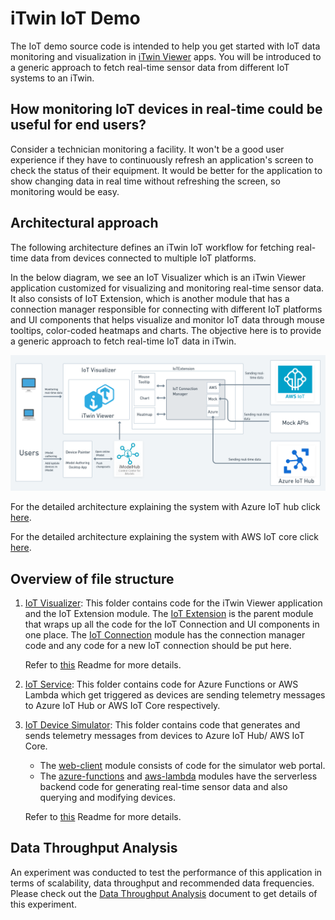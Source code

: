 # iTwin IoT Demo

The IoT demo source code is intended to help you get started with IoT data monitoring and visualization in [iTwin Viewer](https://developer.bentley.com/tutorials/itwin-viewer-hello-world/) apps. You will be introduced to a generic approach to fetch real-time sensor data from different IoT systems to an iTwin.

## How monitoring IoT devices in real-time could be useful for end users?

Consider a technician monitoring a facility. It won't be a good user experience if they have to continuously refresh an application's screen to check the status of their equipment. It would be better for the application to show changing data in real time without refreshing the screen, so monitoring would be easy.

## Architectural approach

The following architecture defines an iTwin IoT workflow for fetching real-time data from devices connected to multiple IoT platforms.

In the below diagram, we see an IoT Visualizer which is an iTwin Viewer application customized for visualizing and monitoring real-time sensor data.
It also consists of IoT Extension, which is another module that has a connection manager responsible for connecting with different IoT platforms and UI components that helps visualize and monitor IoT data through mouse tooltips, color-coded heatmaps and charts. 
The objective here is to provide a generic approach to fetch real-time IoT data in iTwin.

![IoT Workflow](./assets/iot-itwin-demo.png)

For the detailed architecture explaining the system with Azure IoT hub click [here](./AzureConnectionGuidelines.md#architectural-approach).

For the detailed architecture explaining the system with AWS IoT core click [here](./AWSConnectionGuidelines.md#architectural-approach).


## Overview of file structure

1. [IoT Visualizer](./IoTVisualizer/): This folder contains code for the iTwin Viewer application and the IoT Extension module. The [IoT Extension](./IoTVisualizer/src/IoTExtension/) is the parent module that wraps up all the code for the IoT Connection and UI components in one place. The [IoT Connection](./IoTVisualizer/src/IoTExtension/IoTConnection/) module has the connection manager code and any code for a new IoT connection should be put here. 
    
    Refer to [this](./IoTVisualizer/README.md) Readme for more details.

2. [IoT Service](./IoTService/): This folder contains code for Azure Functions or AWS Lambda which get triggered as devices are sending telemetry messages to Azure IoT Hub or AWS IoT Core respectively.

3. [IoT Device Simulator](IoTDeviceSimulator): This folder contains code that generates and sends telemetry messages from devices to Azure IoT Hub/ AWS IoT Core.
    - The [web-client](./IoTDeviceSimulator/web-client/) module consists of code for the simulator web portal.
    - The [azure-functions](./IoTDeviceSimulator/azure-functions/) and [aws-lambda](./IoTDeviceSimulator/aws-lambda/) modules have the serverless backend code for generating real-time sensor data and also querying and modifying devices. 
    
    Refer to [this](./IoTDeviceSimulator/README.md) Readme for more details.


## Data Throughput Analysis

An experiment was conducted to test the performance of this application in terms of scalability, data throughput and recommended data frequencies. Please check out the [Data Throughput Analysis](./DataThroughputAnalysis.md#data-throughput-analysis) document to get details of this experiment.


